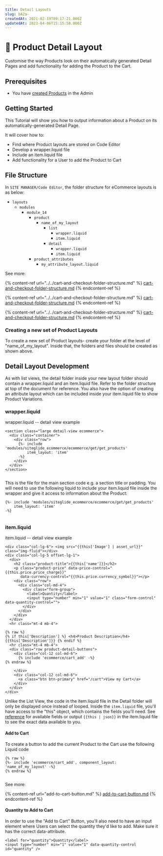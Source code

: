 ```yaml
---
title: Detail Layouts
slug: bA2a-
createdAt: 2021-02-19T09:17:21.000Z
updatedAt: 2023-04-06T15:15:58.000Z
---
```


# 🔹 Product Detail Layout

Customise the way Products look on their automatically generated Detail Pages and add functionality for adding the Product to the Cart.

## Prerequisites

* You have [created Products](../../../../eCommerce/get-started-ecommerce/cart-checkout-and-quotes/managing-products/) in the Admin

## Getting Started

This Tutorial will show you how to output information about a Product on its automatically-generated Detail Page.

It will cover how to:

* Find where Product layouts are stored on Code Editor
* Develop a wrapper.liquid file
* Include an item.liquid file
* Add functionality for a User to add the Product to Cart

## File Structure

In `SITE MANAGER/Code Editor`, the folder structure for eCommerce layouts is as below:

* `layouts`
  * `modules`
    * `module_14`
      * `product`
        * `name_of_my_layout`
          * `list`
            * `wrapper.liquid`
            * `item.liquid`
          * `detail`
            * `wrapper.liquid`
            * `item.liquid`
      * `product_attributes`
        * `my_attribute_layout.liquid`

See more:

{% content-ref url="../../cart-and-checkout-folder-structure.md" %}
[cart-and-checkout-folder-structure.md](../../cart-and-checkout-folder-structure.md)
{% endcontent-ref %}

{% content-ref url="../../cart-and-checkout-folder-structure.md" %}
[cart-and-checkout-folder-structure.md](../../cart-and-checkout-folder-structure.md)
{% endcontent-ref %}

{% content-ref url="../../cart-and-checkout-folder-structure.md" %}
[cart-and-checkout-folder-structure.md](../../cart-and-checkout-folder-structure.md)
{% endcontent-ref %}

### Creating a new set of Product Layouts

To create a new set of Product layouts- create your folder at the level of "name\_of\_my\_layout". Inside that, the folders and files should be created as shown above.

## Detail Layout Development

As with list views, the detail folder inside your new layout folder should contain a wrapper.liquid and an item.liquid file. Refer to the folder structure at top of the document for reference. You also have the option of creating an attribute layout which can be included inside your item.liquid file to show Product Variations.

### wrapper.liquid

wrapper.liquid -- detail view example

```liquid
<section class="large detail-view ecommerce">
  <div class="container">
    <div class="row">
      {%- include 'modules/siteglide_ecommerce/ecommerce/get/get_products'
          item_layout: 'item' 
      -%}
    </div>
  </div>
</section>


```

This is the file for the main section code e.g. a section title or padding. You will need to use the following liquid to include your item.liquid file inside the wrapper and give it access to information about the Product:

```liquid
{%- include 'modules/siteglide_ecommerce/ecommerce/get/get_products'
    item_layout: 'item' 
-%}


```

### item.liquid

item.liquid -- detail view example

```liquid
<div class="col-lg-6"> <img src="{{this['Image'] | asset_url}}" class="img-fluid"></div>
<div class="col-lg-5 offset-lg-1">
  <div>
    <h2 class="product-title">{{this['name']}}</h2>
    <p class="product-price" data-price-control="{{this.price.price_charge}}" 
       data-currency-control="{{this.price.currency_symbol}}"></p>
    <div class="row">
      <div class="col-md-4">
        <div class="form-group">
          <label>Quantity</label>
          <input type="number" min="1" value="1" class="form-control" data-quantity-control="">
        </div>
      </div>
    </div>
  </div>
  <hr class="mt-4 mb-4">
  
{% raw %}
{% if this['Description'] %} <h4>Product Description</h4> {{this['Description']}} {% endif %}
  <hr class="mt-4 mb-4">
  <div class="row product-detail-buttons">
    <div class="col-12 col-md-6">
      {% include 'ecommerce/cart_add' -%}
{% endraw %}

    </div>
    <div class="col-12 col-md-6">
      <a class="btn btn-primary" href="/cart">View my Cart</a>
    </div>
  </div>
</div>

```

Unlike the List View, the code in the item.liquid file in the Detail folder will only be displayed once instead of looped. Inside the `item.liquid` file, you'll have access to the "this" object, which contains the fields you'll need. See [reference](product-liquid-reference.md) for available fields or output `{{this | json}}` in the item.liquid file to see the exact data available to you.

#### Add to Cart

To create a button to add the current Product to the Cart use the following Liquid code

```liquid
{% raw %}
{%- include 'ecommerce/cart_add', component_layout: 'name_of_my_layout' -%}
{% endraw %}


```

See more:

{% content-ref url="add-to-cart-button.md" %}
[add-to-cart-button.md](add-to-cart-button.md)
{% endcontent-ref %}

#### Quantity to Add to Cart

In order to use the "Add to Cart" Button, you'll also need to have an input element where Users can select the quantity they'd like to add. Make sure it has the correct data-attribute.

```liquid
<label for="quantity">Quantity</label>
<input type="number" min="1" value="1" data-quantity-control id="quantity" />
```
